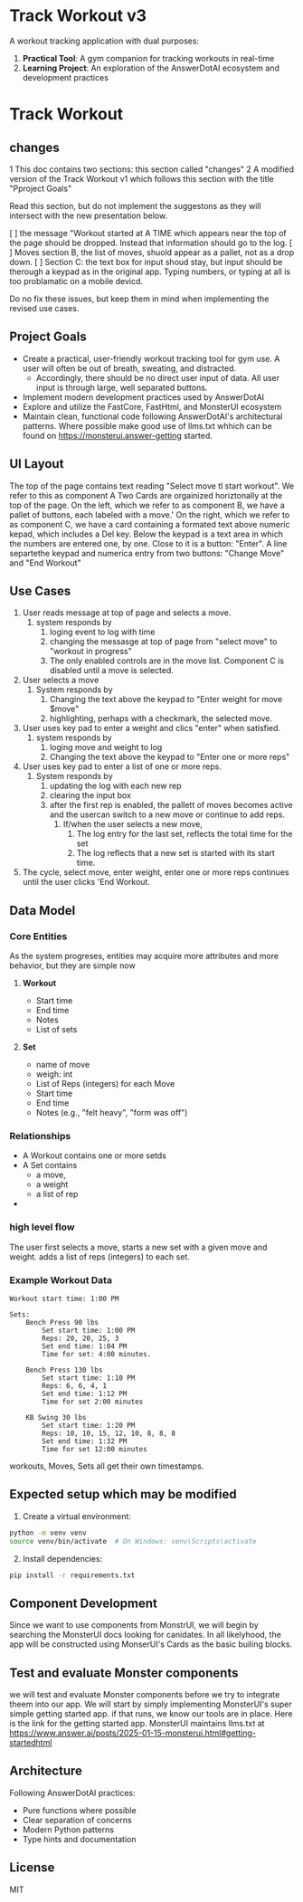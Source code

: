 # Track Workout v3

A workout tracking application with dual purposes:

1. **Practical Tool**: A gym companion for tracking workouts in real-time
2. **Learning Project**: An exploration of the AnswerDotAI ecosystem and development practices

# Track Workout 
## changes
1 This doc contains two sections: this section called "changes"
2 A modified version of the Track Workout v1 which follows this section with the title "Pproject Goals"

Read this section, but do not implement the suggestons as they will intersect with the new presentation below.

[ ] the message "Workout started at A TIME which appears near the top of the page should be dropped. Instead that information should go to the log.
[ ] Moves section B, the list of moves, shuold appear as a pallet, not as a drop down.
[ ] Section C: the  text box for input shoud stay, but input should be therough a keypad as in the original app. Typing numbers, or typing at all is too problamatic on a mobile devicd.

Do no fix these issues, but keep them in mind when implementing the revised use cases.



## Project Goals

- Create a practical, user-friendly workout tracking tool for gym use. A user will often be out of breath, sweating, and distracted.
  - Accordingly, there should be no direct user input of data. All user input is through large, well separated buttons.
- Implement modern development practices used by AnswerDotAI
- Explore and utilize the FastCore, FastHtml, and MonsterUI ecosystem
- Maintain clean, functional code following AnswerDotAI's architectural patterns. Where possible make good use of llms.txt whhich can be found on https://monsterui.answer-getting started. 

## UI Layout 
The top of the page contains text reading "Select move tl start workout". We refer to this as component A
Two Cards are orgainized horiztonally at the top of the page.
On the left, which we refer to as component B, we have a pallet of buttons, each labeled with a move.'
On the right, which we refer to as component C, we have a card containing a formated text above numeric kepad, which includes a Del key. Below the keypad is a text area in which the numbers are entered one, by one. Close to it is a button: "Enter". A line separtethe keypad and numerica entry from two buttons: "Change Move" and "End Workout"

## Use Cases
1. User reads message at top of page and selects a move.
    1. system responds by
       1. loging event to log with time 
       2. changing the messasge at top of page from "select move" to "workout in progress"
       3. The only enabled controls are in the move list. Component C is disabled until a move is selected.
 2. User selects a move
    1. System responds by 
       1. Changing the text above the keypad to "Enter weight for move $move"
       2. highlighting, perhaps with a checkmark, the selected move.
 3. User uses key pad to enter a weight and clics "enter" when satisfied.
    1. system responds by
       1. loging move and weight to log
       2. Changing the text above the keypad to "Enter one or more reps"
 4. User uses key pad to enter a list of one or more reps.
    1. System responds by 
       1. updating the log with each new rep
       2. clearing the input box
       3. after the first rep is enabled, the pallett of moves becomes active and the usercan switch to a new move or continue to add reps.
          1. If/when the user selects a new move, 
             1. The log entry for the last set, reflects the total time for the set
             2. The log reflects that a new set is started with its start time.
 5. The cycle, select move, enter weight, enter one or more reps continues until the user clicks 'End Workout.

## Data Model

### Core Entities
As the system progreses, entities may acquire more attributes and more behavior, but they are simple now

1. **Workout**
   - Start time
   - End time
   - Notes
   - List of sets


2. **Set**
   - name of move
    - weigh: int
   - List of Reps (integers) for each Move 
   - Start time
   - End time
   - Notes (e.g., "felt heavy", "form was off")

### Relationships

- A Workout contains one or more setds
- A Set contains 
  - a move, 
  - a weight
  - a list of rep
- 
### high level flow 
The user first selects a move, starts a new set with a given move and weight. adds a list of reps (integers) to each set.

### Example Workout Data

```
Workout start time: 1:00 PM

Sets:
    Bench Press 90 lbs
        Set start time: 1:00 PM
        Reps: 20, 20, 25, 3
        Set end time: 1:04 PM
        Time for set: 4:00 minutes.
    
    Bench Press 130 lbs
        Set start time: 1:10 PM
        Reps: 6, 6, 4, 1
        Set end time: 1:12 PM
        Time for set 2:00 minutes
    
    KB Swing 30 lbs
        Set start time: 1:20 PM
        Reps: 10, 10, 15, 12, 10, 8, 8, 8
        Set end time: 1:32 PM
        Time for set 12:00 minutes
```

workouts, Moves, Sets all get their own timestamps. 


## Expected setup which may be modified

1. Create a virtual environment:
```bash
python -m venv venv
source venv/bin/activate  # On Windows: venv\Scripts\activate
```

2. Install dependencies:
```bash
pip install -r requirements.txt
```

## Component Development
Since we want to use components from MonstrUI, we will begin by searching the MonsterUI docs looking for canidates. 
In all likelyhood, the app will be constructed using MonserUI's Cards as the basic builing blocks.


## Test and evaluate Monster components
we will test and evaluate Monster components before we try to integrate theem into our app.
We will start by simply implementing MonsterUI's super simple getting started app. if that runs, we know our tools are in place. Here is the link for the getting started app. 
MonsterUI maintains llms.txt at https://www.answer.ai/posts/2025-01-15-monsterui.html#getting-startedhtml

## Architecture

Following AnswerDotAI practices:
- Pure functions where possible
- Clear separation of concerns
- Modern Python patterns
- Type hints and documentation

## License

MIT 